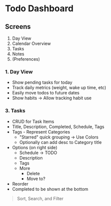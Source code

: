 # Todo Dashboard

## Screens
1. Day View
2. Calendar Overview
3. Tasks
4. Notes
5. (Preferences)

### 1. Day View
- Show pending tasks for today
- Track daily metrics (weight, wake up time, etc)
- Easily move todos to future dates
- Show habits -> Allow tracking habit use

### 3. Tasks
- CRUD for Task Items
- Title, Description, Completed, Schedule, Tags
- Tags -  Represent Categories
  - "Starred" quick grouping -> Use Colors
  - Optionally can add desc to Category title
- Options (on right side)
  - Schedule -> TODO
  - Description
  - Tags
  - More
    - Delete
    - Move to?
- Reorder
- Completed to be shown at the bottom
> Sort, Search, and Filter
